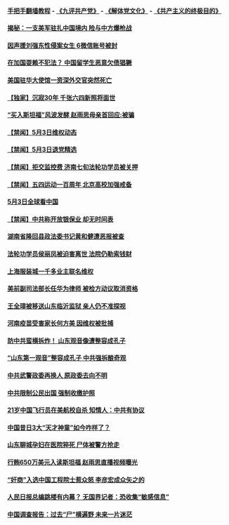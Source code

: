 #### [手把手翻墙教程](https://github.com/gfw-breaker/guides/wiki) -  [《九评共产党》](https://github.com/gfw-breaker/9ping.md?t=05040345) - [《解体党文化》](https://github.com/gfw-breaker/jtdwh.md?t=05040345) - [《共产主义的终极目的》](https://github.com/gfw-breaker/gczydzjmd.md?t=05040345)

#### [揭秘：一支美军驻扎中国境内 险与中方爆枪战](../pages/prog204/a102570692.md?t=05040345) 

#### [因声援刘强东性侵案女生 6微信账号被封](../pages/prog204/a102570691.md?t=05040345) 

#### [在加国耍赖不犯法？ 中国留学生恶意欠债猖獗](../pages/prog204/a102570654.md?t=05040345) 

#### [美国驻华大使馆一资深外交官突然死亡](../pages/prog204/a102570596.md?t=05040345) 

#### [【独家】沉寂30年 千张六四新照将面世](../pages/prog204/a102570528.md?t=05040345) 

#### [“买入斯坦福”风波发酵 赵雨思母亲首回应:被骗](../pages/prog204/a102570349.md?t=05040345) 

#### [【禁闻】5月3日维权动态](../pages/prog204/a102570479.md?t=05040345) 

#### [【禁闻】5月3日退党精选](../pages/prog204/a102570494.md?t=05040345) 

#### [【禁闻】拒交监控费 济南七旬法轮功学员被关押](../pages/prog204/a102570446.md?t=05040345) 

#### [【禁闻】五四运动一百周年 北京高校加强戒备](../pages/prog204/a102570440.md?t=05040345) 

#### [5月3日全球看中国](../pages/prog204/a102570428.md?t=05040345) 

#### [【禁闻】中共称开放银保业 却无时间表](../pages/prog204/a102570342.md?t=05040345) 

#### [湖南省隆回县政法委书记黄和健遭恶报被查](../pages/prog204/a102570254.md?t=05040345) 

#### [法轮功学员侯丽凤被迫害离世 法院仍勒索钱财](../pages/prog204/a102570231.md?t=05040345) 

#### [上海服装城一千多业主联名维权](../pages/prog204/a102570195.md?t=05040345) 

#### [美前副司法部长任华为律师 被检方动议取消资格](../pages/prog204/a102570170.md?t=05040345) 

#### [王全璋被移送山东临沂监狱 亲人仍不准探视](../pages/prog204/a102570182.md?t=05040345) 


#### [河南疫苗受害家长何方美 因维权被批捕](../pages/prog204/a102570158.md?t=05040345) 

#### [防中共蛮横拆炸！ 山东观音像遭整容成孔子](../pages/prog204/a102570150.md?t=05040345) 

#### [“山东第一观音”整容成孔子 中共强拆酿奇观](../pages/prog204/a102570139.md?t=05040345) 

#### [中共武警政委再换人 原政委去向不明](../pages/prog204/a102570105.md?t=05040345) 

#### [中共限制公民出国  强制收缴护照](../pages/prog204/a102570096.md?t=05040345) 

#### [21岁中国飞行员在美航校自杀 知情人：中共有协议](../pages/prog204/a102570079.md?t=05040345) 

#### [中国昔日3大“天才神童”如今咋样了？](../pages/prog204/a102570047.md?t=05040345) 

#### [山东聊城孕妇在医院猝死 尸体被警方抢走](../pages/prog204/a102570027.md?t=05040345) 

#### [行贿650万美元入读斯坦福 赵雨思直播视频曝光](../pages/prog204/a102570005.md?t=05040345) 

#### [“奸商”入选中国工程院士惹众怒 李彦宏成众矢之的](../pages/prog204/a102570004.md?t=05040345) 

#### [人民日报总编跳楼有内幕？ 无国界记者：恐收集“敏感信息”](../pages/prog204/a102569939.md?t=05040345) 

#### [中国调查报告：过去“尸”横遍野 未来一片迷茫](../pages/prog204/a102569924.md?t=05040345) 

